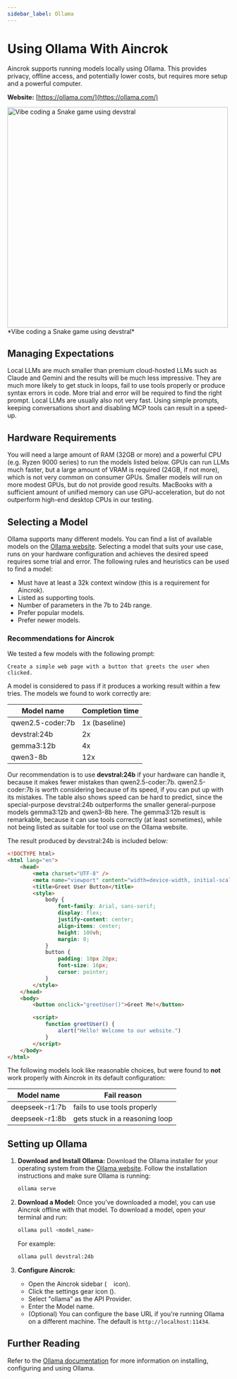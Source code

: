 ```yaml
---
sidebar_label: Ollama
---
```


# Using Ollama With Aincrok

Aincrok supports running models locally using Ollama. This provides privacy, offline access, and potentially lower costs, but requires more setup and a powerful computer.

**Website:** [https://ollama.com/](https://ollama.com/)

<img src="/docs/img/providers/ollama-devstral-snake.png" alt="Vibe coding a Snake game using devstral" width="500" />
*Vibe coding a Snake game using devstral*

## Managing Expectations

Local LLMs are much smaller than premium cloud-hosted LLMs such as Claude and Gemini and the results will be much less impressive.
They are much more likely to get stuck in loops, fail to use tools properly or produce syntax errors in code.
More trial and error will be required to find the right prompt.
Local LLMs are usually also not very fast.
Using simple prompts, keeping conversations short and disabling MCP tools can result in a speed-up.

## Hardware Requirements

You will need a large amount of RAM (32GB or more) and a powerful CPU (e.g. Ryzen 9000 series) to run the models listed below.
GPUs can run LLMs much faster, but a large amount of VRAM is required (24GB, if not more), which is not very common on consumer GPUs.
Smaller models will run on more modest GPUs, but do not provide good results.
MacBooks with a sufficient amount of unified memory can use GPU-acceleration, but do not outperform high-end desktop CPUs in our testing.

## Selecting a Model

Ollama supports many different models.
You can find a list of available models on the [Ollama website](https://ollama.com/library).
Selecting a model that suits your use case, runs on your hardware configuration and achieves the desired speed requires some trial and error.
The following rules and heuristics can be used to find a model:

- Must have at least a 32k context window (this is a requirement for Aincrok).
- Listed as supporting tools.
- Number of parameters in the 7b to 24b range.
- Prefer popular models.
- Prefer newer models.

### Recommendations for Aincrok

We tested a few models with the following prompt:

```
Create a simple web page with a button that greets the user when clicked.
```

A model is considered to pass if it produces a working result within a few tries. The models we found to work correctly are:

| Model name       | Completion time |
| ---------------- | --------------- |
| qwen2.5-coder:7b | 1x (baseline)   |
| devstral:24b     | 2x              |
| gemma3:12b       | 4x              |
| qwen3-8b         | 12x             |

Our recommendation is to use **devstral:24b** if your hardware can handle it, because it makes fewer mistakes than qwen2.5-coder:7b.
qwen2.5-coder:7b is worth considering because of its speed, if you can put up with its mistakes.
The table also shows speed can be hard to predict, since the special-purpose devstral:24b outperforms the smaller general-purpose models gemma3:12b and qwen3-8b here.
The gemma3:12b result is remarkable, because it can use tools correctly (at least sometimes), while not being listed as suitable for tool use on the Ollama website.

The result produced by devstral:24b is included below:

```html
<!DOCTYPE html>
<html lang="en">
	<head>
		<meta charset="UTF-8" />
		<meta name="viewport" content="width=device-width, initial-scale=1.0" />
		<title>Greet User Button</title>
		<style>
			body {
				font-family: Arial, sans-serif;
				display: flex;
				justify-content: center;
				align-items: center;
				height: 100vh;
				margin: 0;
			}
			button {
				padding: 10px 20px;
				font-size: 16px;
				cursor: pointer;
			}
		</style>
	</head>
	<body>
		<button onclick="greetUser()">Greet Me!</button>

		<script>
			function greetUser() {
				alert("Hello! Welcome to our website.")
			}
		</script>
	</body>
</html>
```

The following models look like reasonable choices, but were found to **not** work properly with Aincrok in its default configuration:

| Model name     | Fail reason                    |
| -------------- | ------------------------------ |
| deepseek-r1:7b | fails to use tools properly    |
| deepseek-r1:8b | gets stuck in a reasoning loop |

## Setting up Ollama

1.  **Download and Install Ollama:** Download the Ollama installer for your operating system from the [Ollama website](https://ollama.com/). Follow the installation instructions and make sure Ollama is running:

    ```bash
    ollama serve
    ```

2.  **Download a Model:** Once you've downloaded a model, you can use Aincrok offline with that model. To download a model, open your terminal and run:

    ```bash
    ollama pull <model_name>
    ```

    For example:

    ```bash
    ollama pull devstral:24b
    ```

3.  **Configure Aincrok:**
    - Open the Aincrok sidebar (<img src="/docs/img/aincrok-icon.svg" width="12" /> icon).
    - Click the settings gear icon (<Codicon name="gear" />).
    - Select "ollama" as the API Provider.
    - Enter the Model name.
    - (Optional) You can configure the base URL if you're running Ollama on a different machine. The default is `http://localhost:11434`.

## Further Reading

Refer to the [Ollama documentation](https://ollama.com/docs) for more information on installing, configuring and using Ollama.
